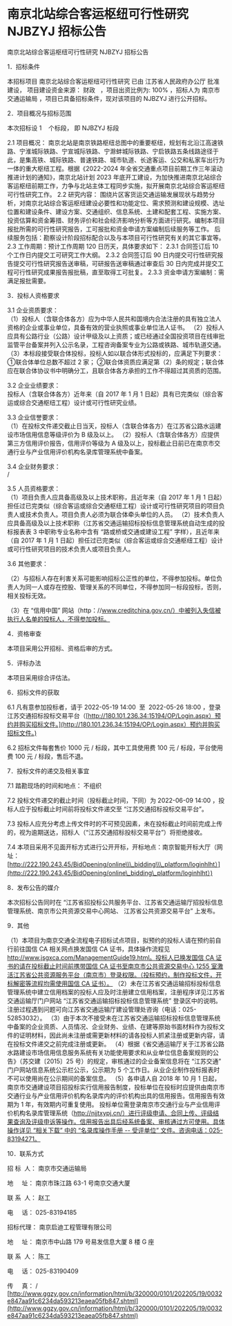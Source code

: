 # 南京北站综合客运枢纽可行性研究 NJBZYJ 招标公告
南京北站综合客运枢纽可行性研究 NJBZYJ 招标公告

1．招标条件

本招标项目 南京北站综合客运枢纽可行性研究 已由 江苏省人民政府办公厅 批准建设， 项目建设资金来源： 财政   ，项目出资比例为: 100% ，招标人为 南京市交通运输局 ，项目已具备招标条件，现对该项目的 NJBZYJ 进行公开招标。

2．项目概况与招标范围

本次招标设 1    个标段， 即 NJBZYJ 标段  

2.1 项目概况： 南京北站是南京铁路枢纽总图中的重要枢纽，规划有北沿江高速铁路、宁淮城际铁路、宁宣城际铁路、宁滁蚌城际铁路、宁启铁路五条线路途径于此，是集高铁、城际铁路、普速铁路、城市轨道、长途客运、公交和私家车出行为一体的重大枢纽工程。根据《2022-2024 年全省交通重点项目前期工作三年滚动推进计划的通知》，南京北站计划 2023 年底开工建设，为加快推进南京北站综合客运枢纽前期工作，力争与北站主体工程同步实施，拟开展南京北站综合客运枢纽可行性研究工作。 2.2 研究内容： 围绕片区客货运交通运输发展现状与趋势分析，对南京北站综合客运枢纽建设必要性和功能定位、需求预测和建设规模、选址位置和建设条件、建设方案、交通组织、信息系统、土建和配套工程、实施方案、投资估算和资金筹措、财务评价和社会经济影响分析等方面进行研究。编制本项目报批所需的可行性研究报告，工可报批和资金申请方案编制后续服务等工作。 后续服务包括：勘察设计阶段招标配合以及与本项目可行性研究有关的其它事宜等。 2.3 工作周期：预计工作周期 120 日历天，具体要求如下： 2.3.1 合同签订后 10 个工作日内提交工可研究工作大纲。 2.3.2 合同签订后 90 日内提交可行性研究报告提交可行性研究报告送审稿，可研报告送审稿通过审查后 30 日内完成并提交工程可行性研究成果报告报批稿，直至取得工可批复。 2.3.3 资金申请方案编制：需满足报批需要。

3．投标人资格要求

3.1 企业资质要求：  
（1）投标人（含联合体各方）应为中华人民共和国境内合法注册的具有独立法人资格的企业或事业单位，具备有效的营业执照或事业单位法人证书。 （2）投标人应具有公路行业（公路）设计甲级及以上资质；或已经通过全国投资项目在线审批监管平台备案并列入公示名录，工程咨询备案专业为公路或铁路、城市轨道交通。 （3）本标段接受联合体投标，投标人如以联合体形式投标的，应满足下列要求： ①联合体单位总数不超过 2 家； ②联合体资质应满足第（2）条的规定；联合体应在联合体协议书中明确分工，且联合体各方承担的工作不得超过其资质的范围。

3.2 企业业绩要求：  
投标人（含联合体各方）近年来（自 2017 年 1 月 1 日起）具有已完类似（综合客运或综合交通枢纽工程）设计或可行性研究业绩。

3.3 企业信誉要求：  
（1）在投标文件递交截止日当天，投标人（含联合体各方）在江苏省公路水运建设市场信用信息等级评价为 B 级及以上。 （2）投标人（含联合体各方）应提供第三方信用评价报告，信用评价等级为 A 级及以上，投标截止日前已在南京市交通行业与产业信用评价机构名录库管理系统中备案。

3.4 企业财务要求：  
/

3.5 人员资格要求：  
（1）项目负责人应具备高级及以上技术职称，且近年来（自 2017 年 1 月 1 日起）担任过已完类似（综合客运或综合交通枢纽工程）设计或可行性研究项目的项目负责人或技术负责人。项目负责人必须为联合体牵头单位的人员。 （2）技术负责人应具备高级及以上技术职称（江苏省交通运输招标投标信息管理系统自动生成的投标报表表 3 中职称专业名称中含有 “路或桥或交通或建设工程” 字样），且近年来（自 2017 年 1 月 1 日起）担任过已完类似（综合客运或综合交通枢纽工程）设计或可行性研究项目的技术负责人或项目负责人。

3.6 其他要求：

（2）与招标人存在利害关系可能影响招标公正性的单位，不得参加投标。单位负责人为同一人或存在控股、管理关系的不同单位，不得参加同一标段投标，否则，相关投标无效。

（3）在 “信用中国” 网站（http：//www.creditchina.gov.cn/）中被列入失信被执行人名单的投标人，不得参加投标。

4．资格审查

本项目采用公开招标、资格后审的方式。

5．评标办法

本项目采用综合评估法。

6．招标文件的获取

6.1 凡有意参加投标者，请于 2022-05-19 14:00  至  2022-05-26 18:00 ，登录江苏交通招标投标交易平台（[http://180.101.236.34:15194/OP/Login.aspx）预约并购买招标文件。](http://180.101.236.34:15194/OP/Login.aspx）预约并购买招标文件。)

6.2 招标文件每套售价 1000 元 / 标段，其中工具使用费 100 元 / 标段，平台使用费 100 元 / 标段，售后不退。

7．投标文件的递交及相关事宜

7.1 踏勘现场的时间和地点： 不组织 

7.2 投标文件递交的截止时间（投标截止时间，下同）为 2022-06-09 14:00 ，投标人应于投标截止时间前将投标文件递交至 “江苏交通招标投标交易平台”。

7.3 投标人应充分考虑上传文件时的不可预见因素，未在投标截止时间前完成上传的，视为逾期送达，招标人（“江苏交通招标投标交易平台”）将拒绝接收。

7.4 本项目采用不见面开标方式进行公开开标，开标地点：南京智能开标大厅（网址：[http://222.190.243.45/BidOpening/online\\\_bidding\\\_platform/loginhlht）](http://222.190.243.45/BidOpening/online\_bidding\_platform/loginhlht）)

8．发布公告的媒介

本次招标公告同时在 “江苏省招投标公共服务平台、江苏省交通运输厅招投标信息管理系统、南京市公共资源交易中心网站、 江苏省公共资源交易平台” 上发布。

9．其他

（1）本项目为南京交通全流程电子招标试点项目，拟预约的投标人请在预约前自行前往国信 CA 相关网点换发国信 CA 证书，具体操作流程见[http://www.jsgxca.com/ManagementGuide19.html。投标人已换发国信 CA 证书的请在投标截止时间前携带国信 CA 证书至南京市公共资源交易中心 1255 室激活江苏省公共资源服务平台（南京市）登录权限。（投标预约，制作投标文件，开标解密等流程均需使用国信 CA 证书）。](http://www.jsgxca.com/ManagementGuide19.html。投标人已换发国信CA证书的请在投标截止时间前携带国信CA证书至南京市公共资源交易中心1255室激活江苏省公共资源服务平台（南京市）登录权限。（投标预约，制作投标文件，开标解密等流程均需使用国信CA证书）。) （2）未在江苏省交通运输招标投标信息管理系统中建立信用档案的投标人应及时注册建立信用档案，注册程序详见江苏省交通运输厅门户网站 “江苏省交通运输招标投标信息管理系统” 登录区中的说明。注册过程遇到问题可向江苏省交通运输厅建设管理处咨询（电话：025-52853032）。 （3）由于本次不接受未在江苏省交通运输招标投标信息管理系统中备案的企业资质、人员情况、企业财务、业绩、在建等原始书面材料作为投标文件的证明材料，因此尚未注册或需更新材料的请各投标人抓紧注册或更新内容，请在投标文件递交之前完成注册或更新。 （4）根据《省交通运输厅关于江苏省公路水路建设市场信用信息服务系统有关功能使用要求和从业单位信息备案规则的公告》（苏交建〔2015〕25 号）的规定，审核通过的企业备案信息将在 “江苏交通” 门户网站信息系统公示栏公示，公示期为 5 个工作日。从业企业制作投标报表时不可以使用尚在公示期间的备案信息。 （5）各申请人自 2018 年 10 月 1 日起，南京市交通建设项目招投标实行信用报告制度，投标单位在投标时应提供由南京市交通行业与产业信用评价机构名录库内的评价机构出具的信用报告。信用报告有效期为 1 年，有效期内可重复使用。 投标单位需登录南京市交通行业与产业信用评价机构名录库管理系统（[http://njjtxypj.cn/）进行评级申请、合同上传、评级结果查询及评级申诉等操作。信用报告出具后经系统备案、审核通过方可使用。具体操作详见 “相关下载” 中的 “名录库操作手册 -- 受评单位” 文件。咨询电话：025-83194271。](http://njjtxypj.cn/）进行评级申请、合同上传、评级结果查询及评级申诉等操作。信用报告出具后经系统备案、审核通过方可使用。具体操作详见“相关下载”中的“名录库操作手册--受评单位”文件。咨询电话：025-83194271。)

10．联系方式

招 标  人： 南京市交通运输局

地     址： 南京市珠江路 63-1 号南京交通大厦

联 系  人： 赵工  

电     话： 025-83194185

招标代理： 南京启迪工程管理有限公司

地     址： 南京市中山路 179 号易发信息大厦 8 楼 G 座

联 系  人： 陈工  

电     话： 025-83190409

传     真： / 
 [http://www.ggzy.gov.cn/information/html/b/320000/0101/202205/19/0032e847aa91c6234da593213eaea05fb847.shtml](http://www.ggzy.gov.cn/information/html/b/320000/0101/202205/19/0032e847aa91c6234da593213eaea05fb847.shtml)
